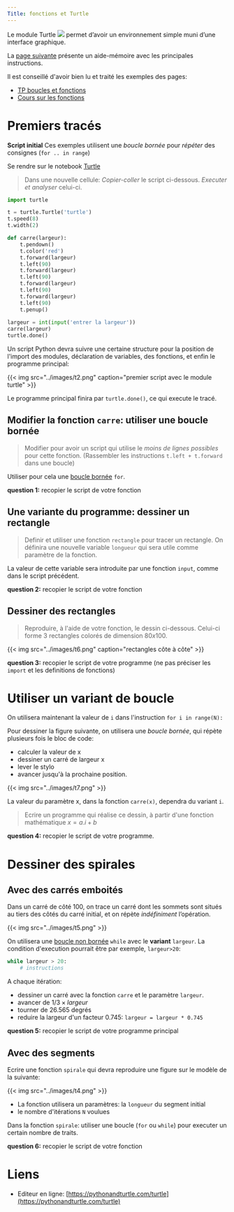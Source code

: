 ```yaml
---
Title: fonctions et Turtle
---
```


Le module Turtle ![](../images/t1.png) permet d’avoir un environnement simple muni d’une interface graphique. 

La [page suivante](https://perso.limsi.fr/pointal/_media/python:turtle:turtleref.pdf) présente un aide-mémoire avec les principales instructions.

Il est conseillé d'avoir bien lu et traité les exemples des pages:

* [TP boucles et fonctions](/docs/NSI_1/donnees/page5/)
* [Cours sur les fonctions](../page2)

# Premiers tracés
**Script initial**
Ces exemples utilisent une *boucle bornée* pour *répéter* des consignes (`for .. in range`)

Se rendre sur le notebook [Turtle](https://capytale2.ac-paris.fr/web/c/04df-2206914)

> Dans une nouvelle cellule: *Copier-coller* le script ci-dessous. *Executer et analyser* celui-ci.

```python
import turtle

t = turtle.Turtle('turtle')
t.speed(8)
t.width(2)

def carre(largeur):
    t.pendown()
    t.color('red')
    t.forward(largeur)
    t.left(90)
    t.forward(largeur)
    t.left(90)
    t.forward(largeur)
    t.left(90)
    t.forward(largeur)
    t.left(90)
    t.penup()
          
largeur = int(input('entrer la largeur'))
carre(largeur)
turtle.done()
```

Un script Python devra suivre une certaine structure pour la position de l'import des modules, déclaration de variables, des fonctions, et enfin le programme principal:

{{< img src="../images/t2.png" caption="premier script avec le module turtle" >}}

Le programme principal finira par `turtle.done()`, ce qui execute le tracé.

## Modifier la fonction `carre`: utiliser une boucle bornée
> Modifier pour avoir un script qui utilise le *moins de lignes possibles* pour cette fonction. (Rassembler les instructions `t.left + t.forward` dans une boucle)

Utiliser pour cela une [boucle bornée](/docs/NSI_1/donnees/page5/) `for`.

**question 1:** recopier le script de votre fonction

## Une variante du programme: dessiner un rectangle
> Definir et utiliser une fonction `rectangle` pour tracer un rectangle. On définira une nouvelle variable `longueur` qui sera utile comme paramètre de la fonction. 

La valeur de cette variable sera introduite par une fonction `input`, comme dans le script précédent.

**question 2:** recopier le script de votre fonction

## Dessiner des rectangles
> Reproduire, à l'aide de votre fonction, le dessin ci-dessous. Celui-ci forme 3 rectangles colorés de dimension $80x100$.

{{< img src="../images/t6.png" caption="rectangles côte à côte" >}}

**question 3:** recopier le script de votre programme (ne pas préciser les `import` et les definitions de fonctions)

# Utiliser un variant de boucle
On utilisera maintenant la valeur de `i` dans l'instruction `for i in range(N):`

Pour dessiner la figure suivante, on utilisera une *boucle bornée*, qui répète plusieurs fois le bloc de code:

* calculer la valeur de x
* dessiner un carré de largeur x
* lever le stylo
* avancer jusqu'à la prochaine position.

{{< img src="../images/t7.png" >}}

La valeur du paramètre x, dans la fonction `carre(x)`, dependra du variant `i`. 

> Ecrire un programme qui réalise ce dessin, à partir d'une fonction mathématique $x = a.i + b$

**question 4:** recopier le script de votre programme.

# Dessiner des spirales
## Avec des carrés emboités
Dans un carré de côté 100, on trace un carré dont les sommets sont situés au tiers des côtés du carré initial, et on répète *indéfiniment* l’opération.

{{< img src="../images/t5.png" >}}


On utilisera une [boucle non bornée](/docs/python/pages/conditions/page2_D/) `while` avec le **variant** `largeur`. La condition d'execution pourrait être par exemple, `largeur>20`:

```python
while largeur > 20:
	# instructions
```

A chaque itération: 

* dessiner un carré avec la fonction `carre` et le paramètre `largeur`.
* avancer de $1/3 \times largeur$ 
* tourner de 26.565 degrés
* reduire la largeur d'un facteur 0.745: `largeur = largeur * 0.745`

**question 5:** recopier le script de votre programme principal

## Avec des segments
Ecrire une fonction `spirale` qui devra reproduire une figure sur le modèle de la suivante:

{{< img src="../images/t4.png" >}}

* La fonction utilisera un paramètres: la `longueur` du segment initial
* le nombre d'itérations `N` voulues

Dans la fonction  `spirale`: utiliser une boucle (`for` ou `while`) pour executer un certain nombre de traits.

**question 6:** recopier le script de votre fonction

# Liens
* Editeur en ligne: [https://pythonandturtle.com/turtle](https://pythonandturtle.com/turtle)

